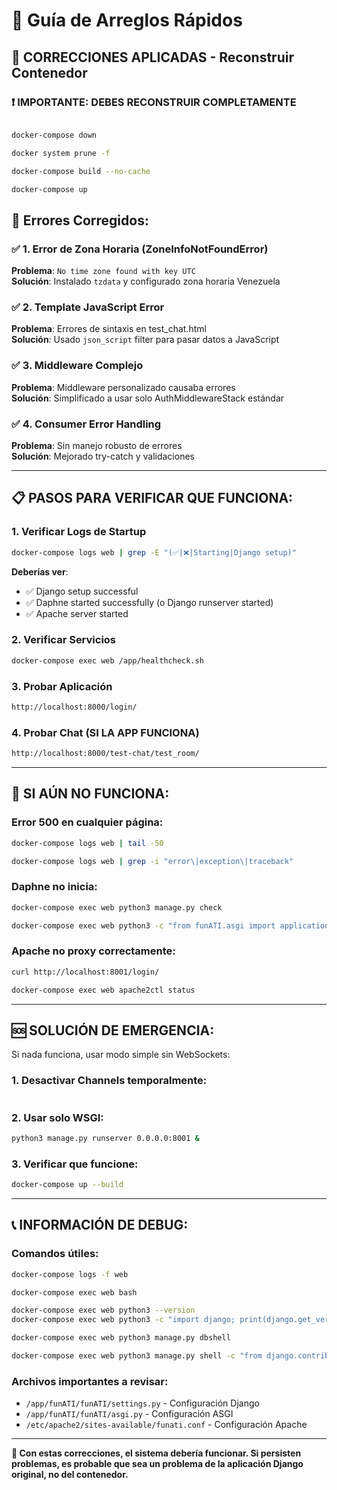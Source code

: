 # 🚨 Guía de Arreglos Rápidos

## 🔧 **CORRECCIONES APLICADAS - Reconstruir Contenedor**

### ❗ **IMPORTANTE: DEBES RECONSTRUIR COMPLETAMENTE**

```bash

docker-compose down

docker system prune -f

docker-compose build --no-cache

docker-compose up
```

## 🐛 **Errores Corregidos:**

### ✅ **1. Error de Zona Horaria (ZoneInfoNotFoundError)**
**Problema**: `No time zone found with key UTC`  
**Solución**: Instalado `tzdata` y configurado zona horaria Venezuela

### ✅ **2. Template JavaScript Error**  
**Problema**: Errores de sintaxis en test_chat.html  
**Solución**: Usado `json_script` filter para pasar datos a JavaScript

### ✅ **3. Middleware Complejo**  
**Problema**: Middleware personalizado causaba errores  
**Solución**: Simplificado a usar solo AuthMiddlewareStack estándar

### ✅ **4. Consumer Error Handling**  
**Problema**: Sin manejo robusto de errores  
**Solución**: Mejorado try-catch y validaciones

---

## 📋 **PASOS PARA VERIFICAR QUE FUNCIONA:**

### **1. Verificar Logs de Startup**
```bash
docker-compose logs web | grep -E "(✅|❌|Starting|Django setup)"
```

**Deberías ver**:
- ✅ Django setup successful
- ✅ Daphne started successfully (o Django runserver started)
- ✅ Apache server started

### **2. Verificar Servicios**
```bash
docker-compose exec web /app/healthcheck.sh

```

### **3. Probar Aplicación**
```bash
http://localhost:8000/login/

```

### **4. Probar Chat (SI LA APP FUNCIONA)**
```bash
http://localhost:8000/test-chat/test_room/

```

---

## 🚨 **SI AÚN NO FUNCIONA:**

### **Error 500 en cualquier página:**
```bash
docker-compose logs web | tail -50

docker-compose logs web | grep -i "error\|exception\|traceback"
```

### **Daphne no inicia:**
```bash
docker-compose exec web python3 manage.py check

docker-compose exec web python3 -c "from funATI.asgi import application; print('ASGI OK')"
```

### **Apache no proxy correctamente:**
```bash
curl http://localhost:8001/login/

docker-compose exec web apache2ctl status
```

---

## 🆘 **SOLUCIÓN DE EMERGENCIA:**

Si nada funciona, usar modo simple sin WebSockets:

### **1. Desactivar Channels temporalmente:**
```python
```

### **2. Usar solo WSGI:**
```bash
python3 manage.py runserver 0.0.0.0:8001 &
```

### **3. Verificar que funcione:**
```bash
docker-compose up --build
```

---

## 📞 **INFORMACIÓN DE DEBUG:**

### **Comandos útiles:**
```bash
docker-compose logs -f web

docker-compose exec web bash

docker-compose exec web python3 --version
docker-compose exec web python3 -c "import django; print(django.get_version())"

docker-compose exec web python3 manage.py dbshell

docker-compose exec web python3 manage.py shell -c "from django.contrib.auth.models import User; print(User.objects.all())"
```

### **Archivos importantes a revisar:**
- `/app/funATI/funATI/settings.py` - Configuración Django
- `/app/funATI/funATI/asgi.py` - Configuración ASGI
- `/etc/apache2/sites-available/funati.conf` - Configuración Apache

---

**🎯 Con estas correcciones, el sistema debería funcionar. Si persisten problemas, es probable que sea un problema de la aplicación Django original, no del contenedor.** 